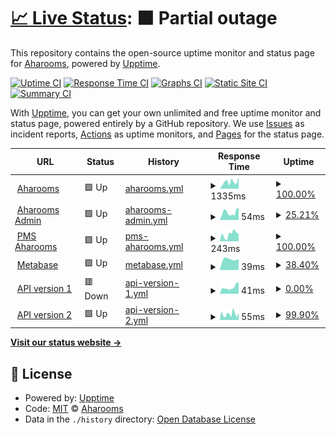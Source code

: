 # [📈 Live Status](https://status.aharooms.com): <!--live status--> **🟧 Partial outage**

This repository contains the open-source uptime monitor and status page for [Aharooms](https://status.aharooms.com), powered by [Upptime](https://github.com/upptime/upptime).

[![Uptime CI](https://github.com/aharooms/status/workflows/Uptime%20CI/badge.svg)](https://github.com/aharooms/upptime/actions?query=workflow%3A%22Uptime+CI%22)
[![Response Time CI](https://github.com/aharooms/status/workflows/Response%20Time%20CI/badge.svg)](https://github.com/aharooms/upptime/actions?query=workflow%3A%22Response+Time+CI%22)
[![Graphs CI](https://github.com/aharooms/status/workflows/Graphs%20CI/badge.svg)](https://github.com/aharooms/upptime/actions?query=workflow%3A%22Graphs+CI%22)
[![Static Site CI](https://github.com/aharooms/status/workflows/Static%20Site%20CI/badge.svg)](https://github.com/aharooms/upptime/actions?query=workflow%3A%22Static+Site+CI%22)
[![Summary CI](https://github.com/aharooms/status/workflows/Summary%20CI/badge.svg)](https://github.com/aharooms/upptime/actions?query=workflow%3A%22Summary+CI%22)

With [Upptime](https://upptime.js.org), you can get your own unlimited and free uptime monitor and status page, powered entirely by a GitHub repository. We use [Issues](https://github.com/aharooms/status/issues) as incident reports, [Actions](https://github.com/aharooms/status/actions) as uptime monitors, and [Pages](https://status.aharooms.com) for the status page.

<!--start: status pages-->
<!-- This summary is generated by Upptime (https://github.com/upptime/upptime) -->
<!-- Do not edit this manually, your changes will be overwritten -->
<!-- prettier-ignore -->
| URL | Status | History | Response Time | Uptime |
| --- | ------ | ------- | ------------- | ------ |
| <img alt="" src="https://favicons.githubusercontent.com/www.aharooms.com" height="13"> [Aharooms](https://www.aharooms.com) | 🟩 Up | [aharooms.yml](https://github.com/aharooms/upptime/commits/HEAD/history/aharooms.yml) | <details><summary><img alt="Response time graph" src="./graphs/aharooms/response-time-week.png" height="20"> 1335ms</summary><br><a href="https://status.aharooms.com/history/aharooms"><img alt="Response time 1240" src="https://img.shields.io/endpoint?url=https%3A%2F%2Fraw.githubusercontent.com%2Faharooms%2Fupptime%2FHEAD%2Fapi%2Faharooms%2Fresponse-time.json"></a><br><a href="https://status.aharooms.com/history/aharooms"><img alt="24-hour response time 2306" src="https://img.shields.io/endpoint?url=https%3A%2F%2Fraw.githubusercontent.com%2Faharooms%2Fupptime%2FHEAD%2Fapi%2Faharooms%2Fresponse-time-day.json"></a><br><a href="https://status.aharooms.com/history/aharooms"><img alt="7-day response time 1335" src="https://img.shields.io/endpoint?url=https%3A%2F%2Fraw.githubusercontent.com%2Faharooms%2Fupptime%2FHEAD%2Fapi%2Faharooms%2Fresponse-time-week.json"></a><br><a href="https://status.aharooms.com/history/aharooms"><img alt="30-day response time 1209" src="https://img.shields.io/endpoint?url=https%3A%2F%2Fraw.githubusercontent.com%2Faharooms%2Fupptime%2FHEAD%2Fapi%2Faharooms%2Fresponse-time-month.json"></a><br><a href="https://status.aharooms.com/history/aharooms"><img alt="1-year response time 1240" src="https://img.shields.io/endpoint?url=https%3A%2F%2Fraw.githubusercontent.com%2Faharooms%2Fupptime%2FHEAD%2Fapi%2Faharooms%2Fresponse-time-year.json"></a></details> | <details><summary><a href="https://status.aharooms.com/history/aharooms">100.00%</a></summary><a href="https://status.aharooms.com/history/aharooms"><img alt="All-time uptime 99.98%" src="https://img.shields.io/endpoint?url=https%3A%2F%2Fraw.githubusercontent.com%2Faharooms%2Fupptime%2FHEAD%2Fapi%2Faharooms%2Fuptime.json"></a><br><a href="https://status.aharooms.com/history/aharooms"><img alt="24-hour uptime 100.00%" src="https://img.shields.io/endpoint?url=https%3A%2F%2Fraw.githubusercontent.com%2Faharooms%2Fupptime%2FHEAD%2Fapi%2Faharooms%2Fuptime-day.json"></a><br><a href="https://status.aharooms.com/history/aharooms"><img alt="7-day uptime 100.00%" src="https://img.shields.io/endpoint?url=https%3A%2F%2Fraw.githubusercontent.com%2Faharooms%2Fupptime%2FHEAD%2Fapi%2Faharooms%2Fuptime-week.json"></a><br><a href="https://status.aharooms.com/history/aharooms"><img alt="30-day uptime 100.00%" src="https://img.shields.io/endpoint?url=https%3A%2F%2Fraw.githubusercontent.com%2Faharooms%2Fupptime%2FHEAD%2Fapi%2Faharooms%2Fuptime-month.json"></a><br><a href="https://status.aharooms.com/history/aharooms"><img alt="1-year uptime 99.98%" src="https://img.shields.io/endpoint?url=https%3A%2F%2Fraw.githubusercontent.com%2Faharooms%2Fupptime%2FHEAD%2Fapi%2Faharooms%2Fuptime-year.json"></a></details>
| <img alt="" src="https://favicons.githubusercontent.com/admin.aharooms.com" height="13"> [Aharooms Admin](https://admin.aharooms.com) | 🟩 Up | [aharooms-admin.yml](https://github.com/aharooms/upptime/commits/HEAD/history/aharooms-admin.yml) | <details><summary><img alt="Response time graph" src="./graphs/aharooms-admin/response-time-week.png" height="20"> 54ms</summary><br><a href="https://status.aharooms.com/history/aharooms-admin"><img alt="Response time 58" src="https://img.shields.io/endpoint?url=https%3A%2F%2Fraw.githubusercontent.com%2Faharooms%2Fupptime%2FHEAD%2Fapi%2Faharooms-admin%2Fresponse-time.json"></a><br><a href="https://status.aharooms.com/history/aharooms-admin"><img alt="24-hour response time 86" src="https://img.shields.io/endpoint?url=https%3A%2F%2Fraw.githubusercontent.com%2Faharooms%2Fupptime%2FHEAD%2Fapi%2Faharooms-admin%2Fresponse-time-day.json"></a><br><a href="https://status.aharooms.com/history/aharooms-admin"><img alt="7-day response time 54" src="https://img.shields.io/endpoint?url=https%3A%2F%2Fraw.githubusercontent.com%2Faharooms%2Fupptime%2FHEAD%2Fapi%2Faharooms-admin%2Fresponse-time-week.json"></a><br><a href="https://status.aharooms.com/history/aharooms-admin"><img alt="30-day response time 70" src="https://img.shields.io/endpoint?url=https%3A%2F%2Fraw.githubusercontent.com%2Faharooms%2Fupptime%2FHEAD%2Fapi%2Faharooms-admin%2Fresponse-time-month.json"></a><br><a href="https://status.aharooms.com/history/aharooms-admin"><img alt="1-year response time 58" src="https://img.shields.io/endpoint?url=https%3A%2F%2Fraw.githubusercontent.com%2Faharooms%2Fupptime%2FHEAD%2Fapi%2Faharooms-admin%2Fresponse-time-year.json"></a></details> | <details><summary><a href="https://status.aharooms.com/history/aharooms-admin">25.21%</a></summary><a href="https://status.aharooms.com/history/aharooms-admin"><img alt="All-time uptime 95.41%" src="https://img.shields.io/endpoint?url=https%3A%2F%2Fraw.githubusercontent.com%2Faharooms%2Fupptime%2FHEAD%2Fapi%2Faharooms-admin%2Fuptime.json"></a><br><a href="https://status.aharooms.com/history/aharooms-admin"><img alt="24-hour uptime 0.00%" src="https://img.shields.io/endpoint?url=https%3A%2F%2Fraw.githubusercontent.com%2Faharooms%2Fupptime%2FHEAD%2Fapi%2Faharooms-admin%2Fuptime-day.json"></a><br><a href="https://status.aharooms.com/history/aharooms-admin"><img alt="7-day uptime 25.21%" src="https://img.shields.io/endpoint?url=https%3A%2F%2Fraw.githubusercontent.com%2Faharooms%2Fupptime%2FHEAD%2Fapi%2Faharooms-admin%2Fuptime-week.json"></a><br><a href="https://status.aharooms.com/history/aharooms-admin"><img alt="30-day uptime 82.79%" src="https://img.shields.io/endpoint?url=https%3A%2F%2Fraw.githubusercontent.com%2Faharooms%2Fupptime%2FHEAD%2Fapi%2Faharooms-admin%2Fuptime-month.json"></a><br><a href="https://status.aharooms.com/history/aharooms-admin"><img alt="1-year uptime 95.41%" src="https://img.shields.io/endpoint?url=https%3A%2F%2Fraw.githubusercontent.com%2Faharooms%2Fupptime%2FHEAD%2Fapi%2Faharooms-admin%2Fuptime-year.json"></a></details>
| <img alt="" src="https://favicons.githubusercontent.com/pms.aharooms.com" height="13"> [PMS Aharooms](https://pms.aharooms.com) | 🟩 Up | [pms-aharooms.yml](https://github.com/aharooms/upptime/commits/HEAD/history/pms-aharooms.yml) | <details><summary><img alt="Response time graph" src="./graphs/pms-aharooms/response-time-week.png" height="20"> 243ms</summary><br><a href="https://status.aharooms.com/history/pms-aharooms"><img alt="Response time 139" src="https://img.shields.io/endpoint?url=https%3A%2F%2Fraw.githubusercontent.com%2Faharooms%2Fupptime%2FHEAD%2Fapi%2Fpms-aharooms%2Fresponse-time.json"></a><br><a href="https://status.aharooms.com/history/pms-aharooms"><img alt="24-hour response time 267" src="https://img.shields.io/endpoint?url=https%3A%2F%2Fraw.githubusercontent.com%2Faharooms%2Fupptime%2FHEAD%2Fapi%2Fpms-aharooms%2Fresponse-time-day.json"></a><br><a href="https://status.aharooms.com/history/pms-aharooms"><img alt="7-day response time 243" src="https://img.shields.io/endpoint?url=https%3A%2F%2Fraw.githubusercontent.com%2Faharooms%2Fupptime%2FHEAD%2Fapi%2Fpms-aharooms%2Fresponse-time-week.json"></a><br><a href="https://status.aharooms.com/history/pms-aharooms"><img alt="30-day response time 179" src="https://img.shields.io/endpoint?url=https%3A%2F%2Fraw.githubusercontent.com%2Faharooms%2Fupptime%2FHEAD%2Fapi%2Fpms-aharooms%2Fresponse-time-month.json"></a><br><a href="https://status.aharooms.com/history/pms-aharooms"><img alt="1-year response time 139" src="https://img.shields.io/endpoint?url=https%3A%2F%2Fraw.githubusercontent.com%2Faharooms%2Fupptime%2FHEAD%2Fapi%2Fpms-aharooms%2Fresponse-time-year.json"></a></details> | <details><summary><a href="https://status.aharooms.com/history/pms-aharooms">100.00%</a></summary><a href="https://status.aharooms.com/history/pms-aharooms"><img alt="All-time uptime 100.00%" src="https://img.shields.io/endpoint?url=https%3A%2F%2Fraw.githubusercontent.com%2Faharooms%2Fupptime%2FHEAD%2Fapi%2Fpms-aharooms%2Fuptime.json"></a><br><a href="https://status.aharooms.com/history/pms-aharooms"><img alt="24-hour uptime 100.00%" src="https://img.shields.io/endpoint?url=https%3A%2F%2Fraw.githubusercontent.com%2Faharooms%2Fupptime%2FHEAD%2Fapi%2Fpms-aharooms%2Fuptime-day.json"></a><br><a href="https://status.aharooms.com/history/pms-aharooms"><img alt="7-day uptime 100.00%" src="https://img.shields.io/endpoint?url=https%3A%2F%2Fraw.githubusercontent.com%2Faharooms%2Fupptime%2FHEAD%2Fapi%2Fpms-aharooms%2Fuptime-week.json"></a><br><a href="https://status.aharooms.com/history/pms-aharooms"><img alt="30-day uptime 100.00%" src="https://img.shields.io/endpoint?url=https%3A%2F%2Fraw.githubusercontent.com%2Faharooms%2Fupptime%2FHEAD%2Fapi%2Fpms-aharooms%2Fuptime-month.json"></a><br><a href="https://status.aharooms.com/history/pms-aharooms"><img alt="1-year uptime 100.00%" src="https://img.shields.io/endpoint?url=https%3A%2F%2Fraw.githubusercontent.com%2Faharooms%2Fupptime%2FHEAD%2Fapi%2Fpms-aharooms%2Fuptime-year.json"></a></details>
| <img alt="" src="https://favicons.githubusercontent.com/metabase.aharooms.com" height="13"> [Metabase](https://metabase.aharooms.com) | 🟩 Up | [metabase.yml](https://github.com/aharooms/upptime/commits/HEAD/history/metabase.yml) | <details><summary><img alt="Response time graph" src="./graphs/metabase/response-time-week.png" height="20"> 39ms</summary><br><a href="https://status.aharooms.com/history/metabase"><img alt="Response time 288" src="https://img.shields.io/endpoint?url=https%3A%2F%2Fraw.githubusercontent.com%2Faharooms%2Fupptime%2FHEAD%2Fapi%2Fmetabase%2Fresponse-time.json"></a><br><a href="https://status.aharooms.com/history/metabase"><img alt="24-hour response time 38" src="https://img.shields.io/endpoint?url=https%3A%2F%2Fraw.githubusercontent.com%2Faharooms%2Fupptime%2FHEAD%2Fapi%2Fmetabase%2Fresponse-time-day.json"></a><br><a href="https://status.aharooms.com/history/metabase"><img alt="7-day response time 39" src="https://img.shields.io/endpoint?url=https%3A%2F%2Fraw.githubusercontent.com%2Faharooms%2Fupptime%2FHEAD%2Fapi%2Fmetabase%2Fresponse-time-week.json"></a><br><a href="https://status.aharooms.com/history/metabase"><img alt="30-day response time 39" src="https://img.shields.io/endpoint?url=https%3A%2F%2Fraw.githubusercontent.com%2Faharooms%2Fupptime%2FHEAD%2Fapi%2Fmetabase%2Fresponse-time-month.json"></a><br><a href="https://status.aharooms.com/history/metabase"><img alt="1-year response time 288" src="https://img.shields.io/endpoint?url=https%3A%2F%2Fraw.githubusercontent.com%2Faharooms%2Fupptime%2FHEAD%2Fapi%2Fmetabase%2Fresponse-time-year.json"></a></details> | <details><summary><a href="https://status.aharooms.com/history/metabase">38.40%</a></summary><a href="https://status.aharooms.com/history/metabase"><img alt="All-time uptime 33.05%" src="https://img.shields.io/endpoint?url=https%3A%2F%2Fraw.githubusercontent.com%2Faharooms%2Fupptime%2FHEAD%2Fapi%2Fmetabase%2Fuptime.json"></a><br><a href="https://status.aharooms.com/history/metabase"><img alt="24-hour uptime 100.00%" src="https://img.shields.io/endpoint?url=https%3A%2F%2Fraw.githubusercontent.com%2Faharooms%2Fupptime%2FHEAD%2Fapi%2Fmetabase%2Fuptime-day.json"></a><br><a href="https://status.aharooms.com/history/metabase"><img alt="7-day uptime 38.40%" src="https://img.shields.io/endpoint?url=https%3A%2F%2Fraw.githubusercontent.com%2Faharooms%2Fupptime%2FHEAD%2Fapi%2Fmetabase%2Fuptime-week.json"></a><br><a href="https://status.aharooms.com/history/metabase"><img alt="30-day uptime 6.93%" src="https://img.shields.io/endpoint?url=https%3A%2F%2Fraw.githubusercontent.com%2Faharooms%2Fupptime%2FHEAD%2Fapi%2Fmetabase%2Fuptime-month.json"></a><br><a href="https://status.aharooms.com/history/metabase"><img alt="1-year uptime 33.05%" src="https://img.shields.io/endpoint?url=https%3A%2F%2Fraw.githubusercontent.com%2Faharooms%2Fupptime%2FHEAD%2Fapi%2Fmetabase%2Fuptime-year.json"></a></details>
| <img alt="" src="https://favicons.githubusercontent.com/be.aharooms.com" height="13"> [API version 1](https://be.aharooms.com/healthz) | 🟥 Down | [api-version-1.yml](https://github.com/aharooms/upptime/commits/HEAD/history/api-version-1.yml) | <details><summary><img alt="Response time graph" src="./graphs/api-version-1/response-time-week.png" height="20"> 41ms</summary><br><a href="https://status.aharooms.com/history/api-version-1"><img alt="Response time 49" src="https://img.shields.io/endpoint?url=https%3A%2F%2Fraw.githubusercontent.com%2Faharooms%2Fupptime%2FHEAD%2Fapi%2Fapi-version-1%2Fresponse-time.json"></a><br><a href="https://status.aharooms.com/history/api-version-1"><img alt="24-hour response time 71" src="https://img.shields.io/endpoint?url=https%3A%2F%2Fraw.githubusercontent.com%2Faharooms%2Fupptime%2FHEAD%2Fapi%2Fapi-version-1%2Fresponse-time-day.json"></a><br><a href="https://status.aharooms.com/history/api-version-1"><img alt="7-day response time 41" src="https://img.shields.io/endpoint?url=https%3A%2F%2Fraw.githubusercontent.com%2Faharooms%2Fupptime%2FHEAD%2Fapi%2Fapi-version-1%2Fresponse-time-week.json"></a><br><a href="https://status.aharooms.com/history/api-version-1"><img alt="30-day response time 57" src="https://img.shields.io/endpoint?url=https%3A%2F%2Fraw.githubusercontent.com%2Faharooms%2Fupptime%2FHEAD%2Fapi%2Fapi-version-1%2Fresponse-time-month.json"></a><br><a href="https://status.aharooms.com/history/api-version-1"><img alt="1-year response time 49" src="https://img.shields.io/endpoint?url=https%3A%2F%2Fraw.githubusercontent.com%2Faharooms%2Fupptime%2FHEAD%2Fapi%2Fapi-version-1%2Fresponse-time-year.json"></a></details> | <details><summary><a href="https://status.aharooms.com/history/api-version-1">0.00%</a></summary><a href="https://status.aharooms.com/history/api-version-1"><img alt="All-time uptime 92.85%" src="https://img.shields.io/endpoint?url=https%3A%2F%2Fraw.githubusercontent.com%2Faharooms%2Fupptime%2FHEAD%2Fapi%2Fapi-version-1%2Fuptime.json"></a><br><a href="https://status.aharooms.com/history/api-version-1"><img alt="24-hour uptime 0.00%" src="https://img.shields.io/endpoint?url=https%3A%2F%2Fraw.githubusercontent.com%2Faharooms%2Fupptime%2FHEAD%2Fapi%2Fapi-version-1%2Fuptime-day.json"></a><br><a href="https://status.aharooms.com/history/api-version-1"><img alt="7-day uptime 0.00%" src="https://img.shields.io/endpoint?url=https%3A%2F%2Fraw.githubusercontent.com%2Faharooms%2Fupptime%2FHEAD%2Fapi%2Fapi-version-1%2Fuptime-week.json"></a><br><a href="https://status.aharooms.com/history/api-version-1"><img alt="30-day uptime 76.22%" src="https://img.shields.io/endpoint?url=https%3A%2F%2Fraw.githubusercontent.com%2Faharooms%2Fupptime%2FHEAD%2Fapi%2Fapi-version-1%2Fuptime-month.json"></a><br><a href="https://status.aharooms.com/history/api-version-1"><img alt="1-year uptime 92.85%" src="https://img.shields.io/endpoint?url=https%3A%2F%2Fraw.githubusercontent.com%2Faharooms%2Fupptime%2FHEAD%2Fapi%2Fapi-version-1%2Fuptime-year.json"></a></details>
| <img alt="" src="https://favicons.githubusercontent.com/api.aharooms.com" height="13"> [API version 2](https://api.aharooms.com/healthz) | 🟩 Up | [api-version-2.yml](https://github.com/aharooms/upptime/commits/HEAD/history/api-version-2.yml) | <details><summary><img alt="Response time graph" src="./graphs/api-version-2/response-time-week.png" height="20"> 55ms</summary><br><a href="https://status.aharooms.com/history/api-version-2"><img alt="Response time 51" src="https://img.shields.io/endpoint?url=https%3A%2F%2Fraw.githubusercontent.com%2Faharooms%2Fupptime%2FHEAD%2Fapi%2Fapi-version-2%2Fresponse-time.json"></a><br><a href="https://status.aharooms.com/history/api-version-2"><img alt="24-hour response time 66" src="https://img.shields.io/endpoint?url=https%3A%2F%2Fraw.githubusercontent.com%2Faharooms%2Fupptime%2FHEAD%2Fapi%2Fapi-version-2%2Fresponse-time-day.json"></a><br><a href="https://status.aharooms.com/history/api-version-2"><img alt="7-day response time 55" src="https://img.shields.io/endpoint?url=https%3A%2F%2Fraw.githubusercontent.com%2Faharooms%2Fupptime%2FHEAD%2Fapi%2Fapi-version-2%2Fresponse-time-week.json"></a><br><a href="https://status.aharooms.com/history/api-version-2"><img alt="30-day response time 52" src="https://img.shields.io/endpoint?url=https%3A%2F%2Fraw.githubusercontent.com%2Faharooms%2Fupptime%2FHEAD%2Fapi%2Fapi-version-2%2Fresponse-time-month.json"></a><br><a href="https://status.aharooms.com/history/api-version-2"><img alt="1-year response time 51" src="https://img.shields.io/endpoint?url=https%3A%2F%2Fraw.githubusercontent.com%2Faharooms%2Fupptime%2FHEAD%2Fapi%2Fapi-version-2%2Fresponse-time-year.json"></a></details> | <details><summary><a href="https://status.aharooms.com/history/api-version-2">99.90%</a></summary><a href="https://status.aharooms.com/history/api-version-2"><img alt="All-time uptime 99.81%" src="https://img.shields.io/endpoint?url=https%3A%2F%2Fraw.githubusercontent.com%2Faharooms%2Fupptime%2FHEAD%2Fapi%2Fapi-version-2%2Fuptime.json"></a><br><a href="https://status.aharooms.com/history/api-version-2"><img alt="24-hour uptime 100.00%" src="https://img.shields.io/endpoint?url=https%3A%2F%2Fraw.githubusercontent.com%2Faharooms%2Fupptime%2FHEAD%2Fapi%2Fapi-version-2%2Fuptime-day.json"></a><br><a href="https://status.aharooms.com/history/api-version-2"><img alt="7-day uptime 99.90%" src="https://img.shields.io/endpoint?url=https%3A%2F%2Fraw.githubusercontent.com%2Faharooms%2Fupptime%2FHEAD%2Fapi%2Fapi-version-2%2Fuptime-week.json"></a><br><a href="https://status.aharooms.com/history/api-version-2"><img alt="30-day uptime 99.98%" src="https://img.shields.io/endpoint?url=https%3A%2F%2Fraw.githubusercontent.com%2Faharooms%2Fupptime%2FHEAD%2Fapi%2Fapi-version-2%2Fuptime-month.json"></a><br><a href="https://status.aharooms.com/history/api-version-2"><img alt="1-year uptime 99.81%" src="https://img.shields.io/endpoint?url=https%3A%2F%2Fraw.githubusercontent.com%2Faharooms%2Fupptime%2FHEAD%2Fapi%2Fapi-version-2%2Fuptime-year.json"></a></details>

<!--end: status pages-->

[**Visit our status website →**](https://status.aharooms.com)

## 📄 License

- Powered by: [Upptime](https://github.com/upptime/upptime)
- Code: [MIT](./LICENSE) © [Aharooms](https://status.aharooms.com)
- Data in the `./history` directory: [Open Database License](https://opendatacommons.org/licenses/odbl/1-0/)
